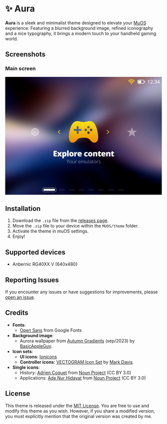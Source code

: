 # ✨ Aura

**Aura** is a sleek and minimalist theme designed to elevate your [MuOS](https://muos.dev) experience. Featuring a blurred background image, refined iconography and a nice typography, it brings a modern touch to your handheld gaming world.

## Screenshots

### Main screen

![Aura - Main screen](./theme/aura/preview.png)

## Installation

1. Download the `.zip` file from the [releases page](https://github.com/nagueva/aura/releases).
2. Move the `.zip` file to your device within the `MUOS/theme` folder.
4. Activate the theme in muOS settings.
5. Enjoy!

## Supported devices

- Anbernic RG40XX V (640x480)

## Reporting Issues

If you encounter any issues or have suggestions for improvements, please [open an issue](https://github.com/nagueva/aura/issues).

## Credits

- **Fonts**:
    - [Open Sans](https://fonts.google.com/specimen/Open+Sans) from Google Fonts
- **Background image**:
    - Aurora wallpaper from [Autumn Gradients](https://basicappleguy.com/basicappleblog/autumn-gradients) (sep/2023) by [BasicAppleGuy](https://basicappleguy.com/).
- **Icon sets**:
    - **UI icons**: [Ionicons](https://ionic.io/ionicons)
    - **Controller icons**: [VECTOGRAM Icon Set](https://thenounproject.com/browse/collection-icon/vectogram-6394/) by [Mark Davis](http://themizarkshow.com/).
- **Single icons**:
    - History: [Adrien Coquet](https://www.behance.net/coquet_adrien) from [Noun Project](https://thenounproject.com/icon/history-2496446/) (CC BY 3.0)
    - Applications: [Ade Nur Hidayat](https://dribbble.com/adenurhidayat) from [Noun Project](https://thenounproject.com/icon/applications-3955850/) (CC BY 3.0)

## License

This theme is released under the [MIT License](./LICENSE). You are free to use and modify this theme as you wish. However, if you share a modified version, you must explicitly mention that the original version was created by me.
